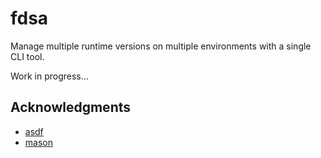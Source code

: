 # fdsa

Manage multiple runtime versions on multiple environments with a single CLI tool.

Work in progress...

## Acknowledgments

- [asdf](https://asdf-vm.com)
- [mason](https://github.com/williamboman/mason.nvim)
